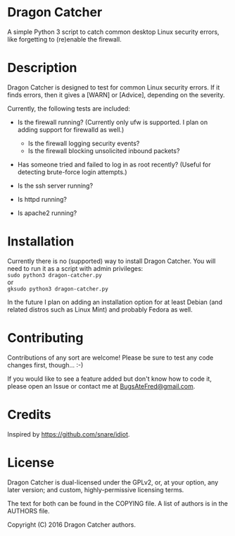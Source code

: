 Dragon Catcher
==============

A simple Python 3 script to catch common desktop Linux security errors, like
forgetting to (re)enable the firewall.

Description
===========
Dragon Catcher is designed to test for common Linux security errors. If it finds
errors, then it gives a [WARN] or [Advice], depending on the severity.

Currently, the following tests are included:

 - Is the firewall running? (Currently only ufw is supported. I plan on adding
	support for firewalld as well.)
	 - Is the firewall logging security events?
	 - Is the firewall blocking unsolicited inbound packets?


 - Has someone tried and failed to log in as root recently? (Useful for
	 detecting brute-force login attempts.)

 - Is the ssh server running?

 - Is httpd running?

 - Is apache2 running?


Installation
============
Currently there is no (supported) way to install Dragon Catcher. You will need
to run it as a script with admin privileges:  
`sudo python3 dragon-catcher.py`  
or  
`gksudo python3 dragon-catcher.py`  

In the future I plan on adding an installation option for at least Debian (and
related distros such as Linux Mint) and probably Fedora as well.

Contributing
============
Contributions of any sort are welcome! Please be sure to test any code changes
first, though... :-)

If you would like to see a feature added but don't know how to code it, please
open an Issue or contact me at BugsAteFred@gmail.com.

Credits
=======
Inspired by https://github.com/snare/idiot.


License
=======
Dragon Catcher is dual-licensed under the GPLv2, or, at your option, any later
version; and custom, highly-permissive licensing terms.

The text for both can be found in the COPYING file. A list of authors is in the
AUTHORS file.

Copyright (C) 2016 Dragon Catcher authors.
